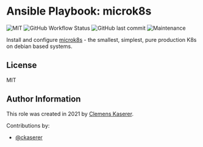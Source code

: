 # Ansible Playbook: microk8s

![MIT](https://img.shields.io/badge/license-MIT-brightgreen.svg?style=flat-square)
![GitHub Workflow Status](https://img.shields.io/github/workflow/status/gepaplexx/playbook-microk8s/Main?style=flat-square)
![GitHub last commit](https://img.shields.io/github/last-commit/gepaplexx/playbook-microk8s?style=flat-square)
![Maintenance](https://img.shields.io/maintenance/yes/2022?style=flat-square)

Install and configure [microk8s](https://microk8s.io/) - the smallest, simplest, pure production K8s on debian based systems.

## License

MIT

## Author Information

This role was created in 2021 by [Clemens Kaserer](https://www.ckaserer.dev/).

Contributions by:

- [@ckaserer](https://github.com/ckaserer)
